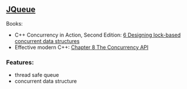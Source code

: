 ## [JQueue](https://github.com/pvthuyet/Modern-Cplusplus/blob/master/thread/JThread.h) ##
Books:  
* C++ Concurrency in Action, Second Edition: [6 Designing lock-based concurrent data structures](https://livebook.manning.com/book/c-plus-plus-concurrency-in-action-second-edition/chapter-6/v-7/57)  
* Effective modern C++: [Chapter 8 The Concurrency API](https://www.aristeia.com/EMC++.html)
  
### Features: ###
* thread safe queue
* concurrent data structure  
[](https://github.com/pvthuyet/Modern-Cplusplus/blob/master/queue/06_01.png)
